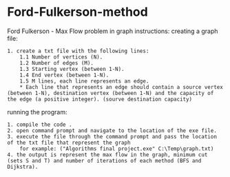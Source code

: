 # Ford-Fulkerson-method
Ford Fulkerson - Max Flow problem in graph
instructions:
creating a graph file:

	1. create a txt file with the following lines:
		1.1 Number of vertices (N).
		1.2 Number of edges (M).
		1.3 Starting vertex (between 1-N).
		1.4 End vertex (between 1-N).
		1.5 M lines, each line represents an edge.
		* Each line that represents an edge should contain a source vertex (between 1-N), destination vertex (between 1-N) and the capacity of the edge (a positive integer). (sourve destination capacity)

running the program:

	1. compile the code .
	2. open command prompt and navigate to the location of the exe file.
	3. execute the file through the command prompt and pass the location of the txt file that represent the graph
		for example: ("Algorithms final project.exe" C:\Temp\graph.txt)
	4. the output is represent the max flow in the graph, minimum cut (sets S and T) and number of iterations of each method (BFS and Dijkstra).
